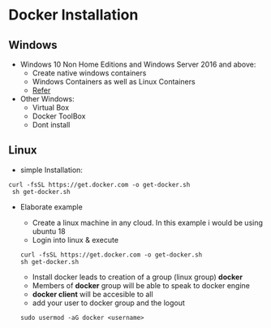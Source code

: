 # Docker Installation

## Windows

* Windows 10 Non Home Editions and Windows Server 2016 and above:
    * Create native windows containers
    * Windows Containers as well as Linux Containers
    * [Refer](https://docs.docker.com/docker-for-windows/install/)
* Other Windows:
    * Virtual Box
    * Docker ToolBox
    * Dont install

## Linux
* simple Installation:
```
curl -fsSL https://get.docker.com -o get-docker.sh
 sh get-docker.sh
```

* Elaborate example

    * Create a linux machine in any cloud. In this example i would be using ubuntu 18
    * Login into linux & execute
    ```
    curl -fsSL https://get.docker.com -o get-docker.sh
    sh get-docker.sh
    ```
    * Install docker leads to creation of a group (linux group) __docker__
    * Members of __docker__ group will be able to speak to docker engine
    * __docker client__ will be accesible to all 
    * add your user to docker group and the logout
    ```
    sudo usermod -aG docker <username>
    ```